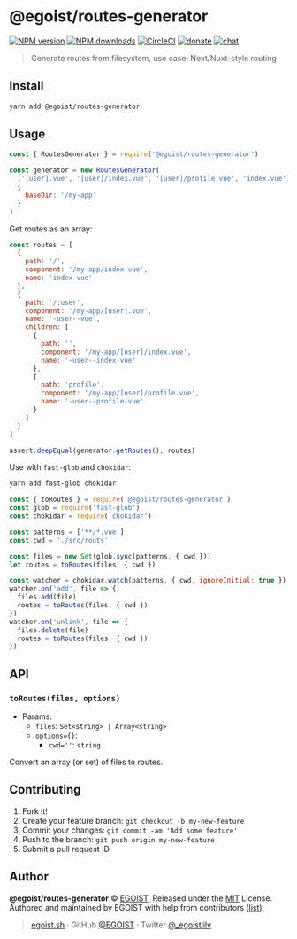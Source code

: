 # @egoist/routes-generator

[![NPM version](https://badgen.net/npm/v/@egoist/routes-generator)](https://npmjs.com/package/@egoist/routes-generator) [![NPM downloads](https://badgen.net/npm/dm/@egoist/routes-generator)](https://npmjs.com/package/@egoist/routes-generator) [![CircleCI](https://badgen.net/circleci/github/egoist/routes-generator/master)](https://circleci.com/gh/egoist/routes-generator/tree/master) [![donate](https://badgen.net/badge/support%20me/donate/ff69b4)](https://patreon.com/egoist) [![chat](https://badgen.net/badge/chat%20on/discord/7289DA)](https://chat.egoist.moe)

> Generate routes from filesystem, use case: Next/Nuxt-style routing

## Install

```bash
yarn add @egoist/routes-generator
```

## Usage

```js
const { RoutesGenerator } = require('@egoist/routes-generator')

const generator = new RoutesGenerator(
  ['[user].vue', '[user]/index.vue', '[user]/profile.vue', 'index.vue'],
  {
    baseDir: '/my-app'
  }
)
```

Get routes as an array:

```js
const routes = [
  {
    path: '/',
    component: '/my-app/index.vue',
    name: 'index-vue'
  },
  {
    path: '/:user',
    component: '/my-app/[user].vue',
    name: '-user--vue',
    children: [
      {
        path: '',
        component: '/my-app/[user]/index.vue',
        name: '-user--index-vue'
      },
      {
        path: 'profile',
        component: '/my-app/[user]/profile.vue',
        name: '-user--profile-vue'
      }
    ]
  }
]

assert.deepEqual(generator.getRoutes(), routes)
```

Use with `fast-glob` and `chokidar`:

```bash
yarn add fast-glob chokidar
```

```js
const { toRoutes } = require('@egoist/routes-generator')
const glob = require('fast-glob')
const chokidar = require('chokidar')

const patterns = ['**/*.vue']
const cwd = './src/routs'

const files = new Set(glob.sync(patterns, { cwd }))
let routes = toRoutes(files, { cwd })

const watcher = chokidar.watch(patterns, { cwd, ignoreInitial: true })
watcher.on('add', file => {
  files.add(file)
  routes = toRoutes(files, { cwd })
})
watcher.on('unlink', file => {
  files.delete(file)
  routes = toRoutes(files, { cwd })
})
```

## API

### `toRoutes(files, options)`

- Params:
  - `files`: `Set<string> | Array<string>`
  - `options={}`:
    - `cwd=''`: `string`

Convert an array (or set) of files to routes.

## Contributing

1. Fork it!
2. Create your feature branch: `git checkout -b my-new-feature`
3. Commit your changes: `git commit -am 'Add some feature'`
4. Push to the branch: `git push origin my-new-feature`
5. Submit a pull request :D

## Author

**@egoist/routes-generator** © [EGOIST](https://github.com/egoist), Released under the [MIT](./LICENSE) License.<br>
Authored and maintained by EGOIST with help from contributors ([list](https://github.com/egoist/routes-generator/contributors)).

> [egoist.sh](https://egoist.sh) · GitHub [@EGOIST](https://github.com/egoist) · Twitter [@\_egoistlily](https://twitter.com/_egoistlily)
